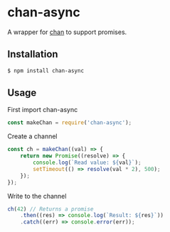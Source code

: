 # chan-async
A wrapper for [chan](https://www.npmjs.com/package/chan) to support promises.

## Installation
```bash
$ npm install chan-async
```

## Usage
First import chan-async
```js
const makeChan = require('chan-async');
```
Create a channel
```js
const ch = makeChan((val) => {
    return new Promise((resolve) => {
        console.log(`Read value: ${val}`);
        setTimeout(() => resolve(val * 2), 500);
    });
});
```
Write to the channel
```js
ch(42) // Returns a promise
    .then((res) => console.log(`Result: ${res}`))
    .catch((err) => console.error(err));
```
